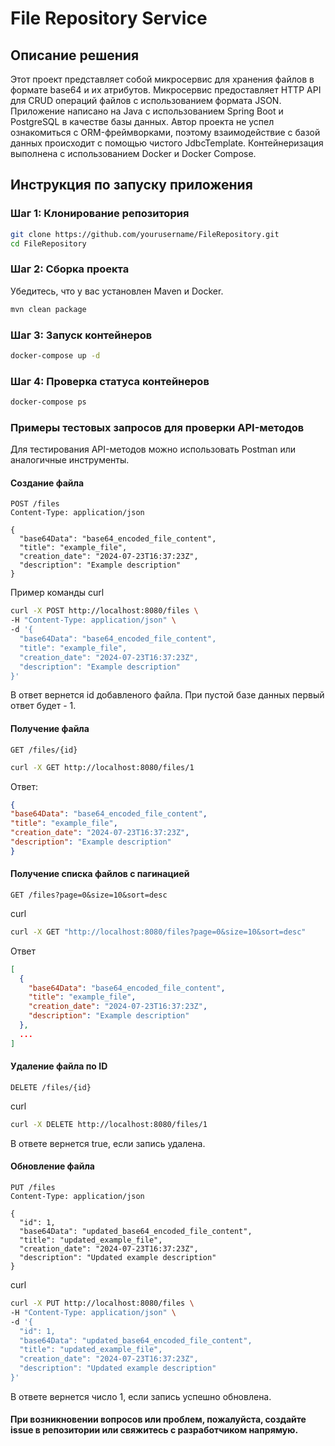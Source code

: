 # File Repository Service

## Описание решения

Этот проект представляет собой микросервис для хранения файлов в формате base64 и их атрибутов.
Микросервис предоставляет HTTP API для CRUD операций файлов с использованием формата JSON.
Приложение написано на Java с использованием Spring Boot и PostgreSQL в качестве базы данных.
Автор проекта не успел ознакомиться с ORM-фреймворками, поэтому
взаимодействие с базой данных происходит с помощью чистого JdbcTemplate.
Контейнеризация выполнена с использованием Docker и Docker Compose.

## Инструкция по запуску приложения

### Шаг 1: Клонирование репозитория

```bash
git clone https://github.com/yourusername/FileRepository.git
cd FileRepository
```
### Шаг 2: Сборка проекта
Убедитесь, что у вас установлен Maven и Docker.

``` bash
mvn clean package
```
### Шаг 3: Запуск контейнеров
``` bash
docker-compose up -d
```

### Шаг 4: Проверка статуса контейнеров
``` bash
docker-compose ps
```
### Примеры тестовых запросов для проверки API-методов
Для тестирования API-методов можно использовать Postman или аналогичные инструменты.

#### Создание файла
```http
POST /files
Content-Type: application/json

{
  "base64Data": "base64_encoded_file_content",
  "title": "example_file",
  "creation_date": "2024-07-23T16:37:23Z",
  "description": "Example description"
}
```
Пример команды curl
```bash
curl -X POST http://localhost:8080/files \
-H "Content-Type: application/json" \
-d '{
  "base64Data": "base64_encoded_file_content",
  "title": "example_file",
  "creation_date": "2024-07-23T16:37:23Z",
  "description": "Example description"
}'
```

В ответ вернется id добавленого файла. При пустой базе данных первый ответ будет - 1.

#### Получение файла
```http
GET /files/{id}
```

```bash
curl -X GET http://localhost:8080/files/1
```
Ответ:
```json
{
"base64Data": "base64_encoded_file_content",
"title": "example_file",
"creation_date": "2024-07-23T16:37:23Z",
"description": "Example description"
}
```

#### Получение списка файлов с пагинацией
```http
GET /files?page=0&size=10&sort=desc
```
curl 
```bash
curl -X GET "http://localhost:8080/files?page=0&size=10&sort=desc"
```

Ответ
```json
[
  {
    "base64Data": "base64_encoded_file_content",
    "title": "example_file",
    "creation_date": "2024-07-23T16:37:23Z",
    "description": "Example description"
  },
  ...
]

```

#### Удаление файла по ID
```http
DELETE /files/{id}
```
curl
```bash
curl -X DELETE http://localhost:8080/files/1
```
В ответе вернется true, если запись удалена.

#### Обновление файла

```http request
PUT /files
Content-Type: application/json

{
  "id": 1,
  "base64Data": "updated_base64_encoded_file_content",
  "title": "updated_example_file",
  "creation_date": "2024-07-23T16:37:23Z",
  "description": "Updated example description"
}

```
curl
```bash
curl -X PUT http://localhost:8080/files \
-H "Content-Type: application/json" \
-d '{
  "id": 1,
  "base64Data": "updated_base64_encoded_file_content",
  "title": "updated_example_file",
  "creation_date": "2024-07-23T16:37:23Z",
  "description": "Updated example description"
}'
```
В ответе вернется число 1, если запись успешно обновлена.

####  При возникновении вопросов или проблем, пожалуйста, создайте issue в репозитории или свяжитесь с разработчиком напрямую.
